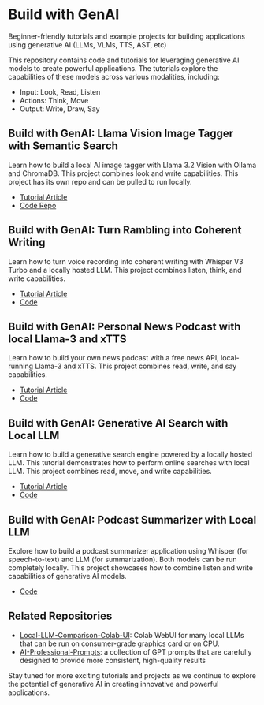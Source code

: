 # Build with GenAI
Beginner-friendly tutorials and example projects for building applications using generative AI (LLMs, VLMs, TTS, AST, etc)

This repository contains code and tutorials for leveraging generative AI models to create powerful applications. The tutorials explore the capabilities of these models across various modalities, including:

- Input: Look, Read, Listen 
- Actions: Think, Move 
- Output: Write, Draw, Say

## Build with GenAI: Llama Vision Image Tagger with Semantic Search
Learn how to build a local AI image tagger with Llama 3.2 Vision with Ollama and ChromaDB. This project combines look and write capabilities. This project has its own repo and can be pulled to run locally.

- [Tutorial Article](https://medium.com/design-bootcamp/local-ai-vision-for-your-photos-build-ai-image-tagger-with-llama-vision-and-chromadb-e3b1e0eeac43)
- [Code Repo](https://github.com/Troyanovsky/llama-vision-image-tagger)

## Build with GenAI: Turn Rambling into Coherent Writing
Learn how to turn voice recording into coherent writing with Whisper V3 Turbo and a locally hosted LLM. This project combines listen, think, and write capabilities.

- [Tutorial Article](https://medium.com/design-bootcamp/build-with-genai-turn-rambling-into-writing-with-whisper-and-local-llm-394e8dd5b83f)
- [Code](https://github.com/Troyanovsky/Building-with-GenAI/blob/main/tutorial_voice_notes.ipynb)

## Build with GenAI: Personal News Podcast with local Llama-3 and xTTS
Learn how to build your own news podcast with a free news API, local-running Llama-3 and xTTS. This project combines read, write, and say capabilities.

- [Tutorial Article](https://medium.com/gitconnected/build-with-genai-personal-news-podcast-with-local-llama-3-xtts-ba89f11a5275)
- [Code](https://github.com/Troyanovsky/Building-with-GenAI/blob/main/tutorial_personal_podcast.ipynb)

## Build with GenAI: Generative AI Search with Local LLM
Learn how to build a generative search engine powered by a locally hosted LLM. This tutorial demonstrates how to perform online searches with local LLM. This project combines read, move, and write capabilities. 

- [Tutorial Article](https://medium.com/design-bootcamp/build-with-genai-generative-search-with-local-llm-342eb5a5037a)
- [Code](https://github.com/Troyanovsky/Building-with-GenAI/blob/main/tutorial_generative_ai_search.ipynb)

## Build with GenAI: Podcast Summarizer with Local LLM
Explore how to build a podcast summarizer application using Whisper (for speech-to-text) and LLM (for summarization). Both models can be run completely locally. This project showcases how to combine listen and write capabilities of generative AI models.

- [Code](https://github.com/Troyanovsky/Building-with-GenAI/blob/main/tutorial_podcast_summary.ipynb)

## Related Repositories

- [Local-LLM-Comparison-Colab-UI](https://github.com/Troyanovsky/Local-LLM-Comparison-Colab-UI): Colab WebUI for many local LLMs that can be run on consumer-grade graphics card or on CPU.
- [AI-Professional-Prompts](https://github.com/Troyanovsky/AI-Professional-Prompts): a collection of GPT prompts that are carefully designed to provide more consistent, high-quality results

Stay tuned for more exciting tutorials and projects as we continue to explore the potential of generative AI in creating innovative and powerful applications.
